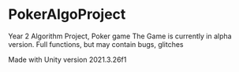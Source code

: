 # PokerAlgoProject
Year 2 Algorithm Project, Poker game
The Game is currently in alpha version. Full functions, but may contain bugs, glitches

Made with Unity version 2021.3.26f1
